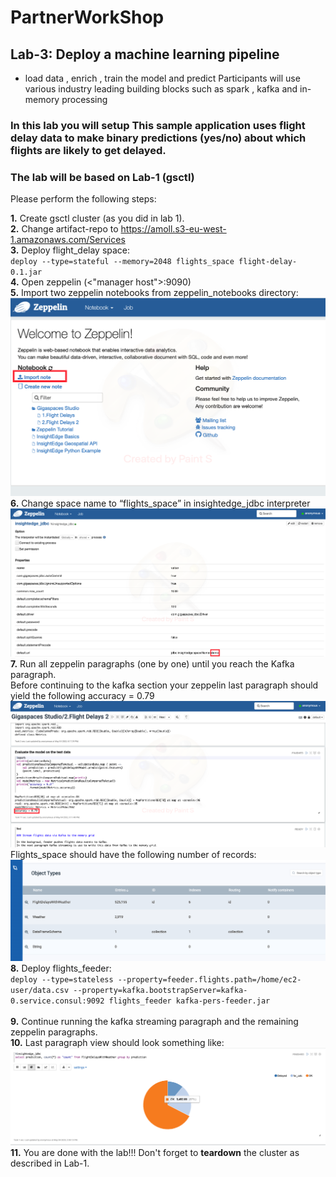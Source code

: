 # PartnerWorkShop 
## Lab-3: Deploy a machine learning pipeline
* load data , enrich , train the model and predict Participants will use various industry leading building blocks such as spark , kafka and in-memory processing

### In this lab you will setup This sample application uses flight delay data to make binary predictions (yes/no) about which flights are likely to get delayed.
### The lab will be based on Lab-1 (gsctl)

Please perform the following steps:

<b>1.</b> Create gsctl cluster (as you did in lab 1).<br>
<b>2.</b> Change artifact-repo to https://amoll.s3-eu-west-1.amazonaws.com/Services<br>
<b>3.</b> Deploy flight_delay space: <br>
   `deploy --type=stateful --memory=2048 flights_space flight-delay-0.1.jar`<br>
<b>4.</b> Open zeppelin (<"manager host">:9090)<br>
<b>5.</b> Import two zeppelin notebooks from zeppelin_notebooks directory:<br>
   ![snapshot](Pictures/Picture1.png)<br>
<b>6.</b> Change space name to “flights_space” in insightedge_jdbc interpreter<br>
   ![snapshot](Pictures/Picture2.png)<br>
<b>7.</b> Run all zeppelin paragraphs (one by one) until you reach the Kafka paragraph.<br>
   Before continuing to the kafka section your zeppelin last paragraph should yield the following accuracy = 0.79<br>
   ![snapshot](Pictures/Picture3.png)<br>
   Flights_space should have the following number of records:<br>
   ![snapshot](Pictures/Picture4.png)<br>
<b>8.</b> Deploy flights_feeder:<br>
   `deploy --type=stateless --property=feeder.flights.path=/home/ec2-user/data.csv --property=kafka.bootstrapServer=kafka-0.service.consul:9092 flights_feeder kafka-pers-feeder.jar`<br><br>
<b>9.</b> Continue running the kafka streaming paragraph and the remaining zeppelin paragraphs.<br>
<b>10.</b> Last paragraph view should look something like:<br>
    ![snapshot](Pictures/Picture5.png)<br>
<b>11.</b> You are done with the lab!!!
    Don't forget to **teardown** the cluster as described in Lab-1.
    






